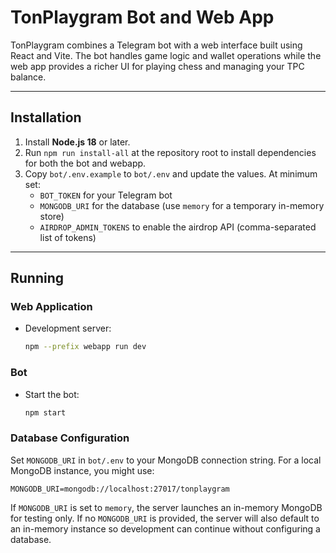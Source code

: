 # TonPlaygram Bot and Web App

TonPlaygram combines a Telegram bot with a web interface built using React and Vite. The bot handles game logic and wallet operations while the web app provides a richer UI for playing chess and managing your TPC balance.

---

## Installation

1. Install **Node.js 18** or later.
2. Run `npm run install-all` at the repository root to install dependencies for both the bot and webapp.
3. Copy `bot/.env.example` to `bot/.env` and update the values. At minimum set:
   - `BOT_TOKEN` for your Telegram bot
   - `MONGODB_URI` for the database (use `memory` for a temporary in-memory store)
   - `AIRDROP_ADMIN_TOKENS` to enable the airdrop API (comma-separated list of tokens)

---

## Running

### Web Application

- Development server:

  ```bash
  npm --prefix webapp run dev
  ```

### Bot

- Start the bot:

  ```bash
  npm start
  ```

### Database Configuration

Set `MONGODB_URI` in `bot/.env` to your MongoDB connection string. For a local MongoDB instance, you might use:

```env
MONGODB_URI=mongodb://localhost:27017/tonplaygram
```

If `MONGODB_URI` is set to `memory`, the server launches an in-memory MongoDB for testing only.
If no `MONGODB_URI` is provided, the server will also default to an in-memory instance so development can continue without configuring a database.
